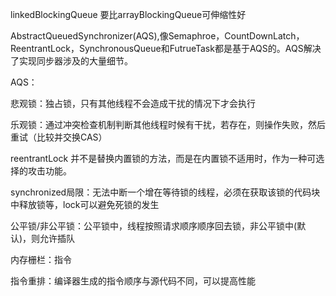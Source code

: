 linkedBlockingQueue 要比arrayBlockingQueue可伸缩性好

AbstractQueuedSynchronizer\(AQS\),像Semaphroe，CountDownLatch，ReentrantLock，SynchronousQueue和FutrueTask都是基于AQS的。AQS解决了实现同步器涉及的大量细节。

AQS：

悲观锁：独占锁，只有其他线程不会造成干扰的情况下才会执行

乐观锁：通过冲突检查机制判断其他线程时候有干扰，若存在，则操作失败，然后重试（比较并交换CAS）

reentrantLock 并不是替换内置锁的方法，而是在内置锁不适用时，作为一种可选择的攻击功能。

synchronized局限：无法中断一个增在等待锁的线程，必须在获取该锁的代码块中释放锁等，lock可以避免死锁的发生

公平锁/非公平锁：公平锁中，线程按照请求顺序顺序回去锁，非公平锁中\(默认\)，则允许插队



内存栅栏：指令

指令重排：编译器生成的指令顺序与源代码不同，可以提高性能

